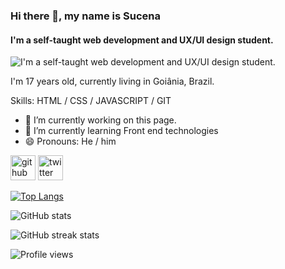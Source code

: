 ### Hi there 👋, my name is Sucena
#### I'm a self-taught web development and UX/UI design student.
![I'm a self-taught web development and UX/UI design student.](https://raw.githubusercontent.com/sucena29/sucena29/main/assets/banner.png)

I'm 17 years old, currently living in Goiânia, Brazil.

Skills: HTML / CSS / JAVASCRIPT / GIT

- 🔭 I’m currently working on this page. 
- 🌱 I’m currently learning Front end technologies 
- 😄 Pronouns: He / him 


[<img src='https://cdn.jsdelivr.net/npm/simple-icons@3.0.1/icons/github.svg' alt='github' height='40'>](https://github.com/https://github.com/sucena29)  [<img src='https://cdn.jsdelivr.net/npm/simple-icons@3.0.1/icons/twitter.svg' alt='twitter' height='40'>](https://twitter.com/https://twitter.com/codingwithlex)  

[![Top Langs](https://github-readme-stats.vercel.app/api/top-langs/?username=https://github.com/sucena29)](https://github.com/anuraghazra/github-readme-stats)

![GitHub stats](https://github-readme-stats.vercel.app/api?username=https://github.com/sucena29&show_icons=true&count_private=true)  

![GitHub streak stats](https://streak-stats.demolab.com/?user=https://github.com/sucena29)  

![Profile views](https://gpvc.arturio.dev/https://github.com/sucena29)  
